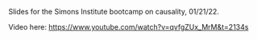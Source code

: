 Slides for the Simons Institute bootcamp on causality, 01/21/22.

Video here: https://www.youtube.com/watch?v=qvfgZUx_MrM&t=2134s
